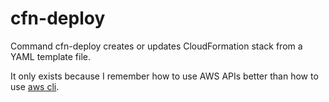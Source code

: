 # cfn-deploy

Command cfn-deploy creates or updates CloudFormation stack from a YAML template
file.

It only exists because I remember how to use AWS APIs better than how to use
[aws cli](https://aws.amazon.com/cli/).

